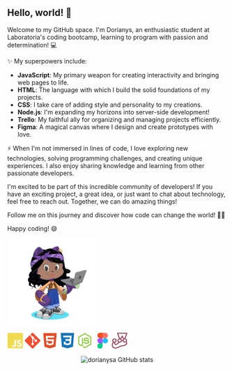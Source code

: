 ## Hello, world! 👋

Welcome to my GitHub space. I'm Dorianys, an enthusiastic student at Laboratoria's coding bootcamp, learning to program with passion and determination! 💻

✨ My superpowers include:

- **JavaScript**: My primary weapon for creating interactivity and bringing web pages to life.
- **HTML**: The language with which I build the solid foundations of my projects.
- **CSS**: I take care of adding style and personality to my creations.
- **Node.js**: I'm expanding my horizons into server-side development!
- **Trello**: My faithful ally for organizing and managing projects efficiently.
- **Figma**: A magical canvas where I design and create prototypes with love.

⚡ When I'm not immersed in lines of code, I love exploring new technologies, solving programming challenges, and creating unique experiences. I also enjoy sharing knowledge and learning from other passionate developers.

I'm excited to be part of this incredible community of developers! If you have an exciting project, a great idea, or just want to chat about technology, feel free to reach out. Together, we can do amazing things!

Follow me on this journey and discover how code can change the world! 🚀✨

Happy coding! 😄



<p align="left">

<img src="./assets/img/dorycat.png" alt="Dorycat" width="200px" height="auto">
</p>

<div align="left">

<p align="left"> 


  <img src="./assets/img/javascript-colored.svg" width="36" height="36" alt="JavaScript" />


  <img src="./assets/img/git-colored.svg" width="36" height="36" alt="Git" />


  <img src="./assets/img/html5-colored.svg" width="36" height="36" alt="HTML5" />


  <img src="./assets/img/css3-colored.svg" width="36" height="36" alt="CSS3" />

  <img src="./assets/img/nodejs-color.svg" width="36" height="36" alt="NodeJS" />

  <img src="./assets/img/figma-colored.svg" width="36" height="36" alt="Figma" />

  <img src="./assets/img/jest-plain.svg" height="36" alt="jest logo"/>
 



</div>


<div align="center">
  
![dorianysa GitHub stats](https://github-readme-stats.vercel.app/api?username=dorianysa&theme=gruvbox&rank_icon=github&show_icons=true)

</div>